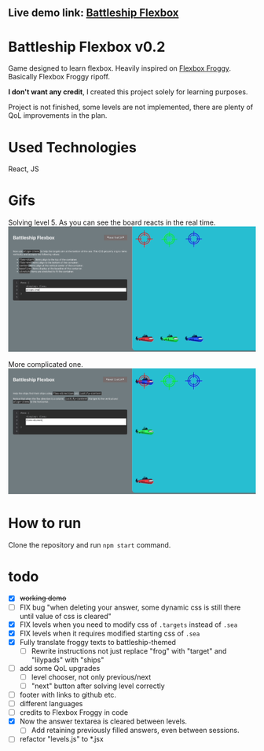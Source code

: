 ## Live demo link: [Battleship Flexbox](http://lukaszdutka.github.io/battleship-flexbox-froggy)

# Battleship Flexbox v0.2

Game designed to learn flexbox. Heavily inspired on [Flexbox Froggy](https://flexboxfroggy.com/). Basically Flexbox
Froggy ripoff.

**I don't want any credit**, I created this project solely for learning purposes.

Project is not finished, some levels are not implemented, there are plenty of QoL improvements in the plan.
# Used Technologies

React, JS

# Gifs

Solving level 5. As you can see the board reacts in the real time.
![](battleships_lvl5.gif)

More complicated one.
![](battleship_lvl12.gif)

# How to run

Clone the repository and run `npm start` command.

# todo
- [x] ~~working demo~~
- [ ] FIX bug "when deleting your answer, some dynamic css is still there until value of css is cleared"
- [x] FIX levels when you need to modify css of `.targets` instead of `.sea` 
- [x] FIX levels when it requires modified starting css of `.sea`
- [x] Fully translate froggy texts to battleship-themed
  - [ ] Rewrite instructions not just replace "frog" with "target" and "lilypads" with "ships"
- [ ] add some QoL upgrades
  - [ ] level chooser, not only previous/next
  - [ ] "next" button after solving level correctly
- [ ] footer with links to github etc.
- [ ] different languages
- [ ] credits to Flexbox Froggy in code 
- [x] Now the answer textarea is cleared between levels. 
  - [ ] Add retaining previously filled answers, even between sessions. 
- [ ] refactor "levels.js" to *.jsx 